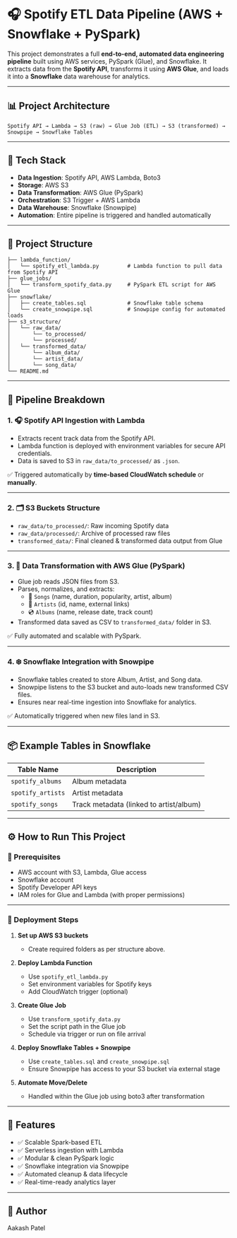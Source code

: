 # 🎧 Spotify ETL Data Pipeline (AWS + Snowflake + PySpark)

This project demonstrates a full **end-to-end, automated data engineering pipeline** built using AWS services, PySpark (Glue), and Snowflake. It extracts data from the **Spotify API**, transforms it using **AWS Glue**, and loads it into a **Snowflake** data warehouse for analytics.

---

## 📊 Project Architecture

```
Spotify API → Lambda → S3 (raw) → Glue Job (ETL) → S3 (transformed) → Snowpipe → Snowflake Tables
```

---

## 🧱 Tech Stack

- **Data Ingestion**: Spotify API, AWS Lambda, Boto3
- **Storage**: AWS S3
- **Data Transformation**: AWS Glue (PySpark)
- **Orchestration**: S3 Trigger + AWS Lambda
- **Data Warehouse**: Snowflake (Snowpipe)
- **Automation**: Entire pipeline is triggered and handled automatically

---

## 📁 Project Structure

```
├── lambda_function/
│   └── spotify_etl_lambda.py         # Lambda function to pull data from Spotify API
├── glue_jobs/
│   └── transform_spotify_data.py     # PySpark ETL script for AWS Glue
├── snowflake/
│   ├── create_tables.sql             # Snowflake table schema
│   └── create_snowpipe.sql           # Snowpipe config for automated loads
├── s3_structure/
│   └── raw_data/
│       └── to_processed/
│       └── processed/
│   └── transformed_data/
│       └── album_data/
│       └── artist_data/
│       └── song_data/
└── README.md
```

---

## 🚀 Pipeline Breakdown

### 1. 🎧 **Spotify API Ingestion with Lambda**

- Extracts recent track data from the Spotify API.
- Lambda function is deployed with environment variables for secure API credentials.
- Data is saved to S3 in `raw_data/to_processed/` as `.json`.

✅ Triggered automatically by **time-based CloudWatch schedule** or **manually**.

---

### 2. 🗂️ **S3 Buckets Structure**

- `raw_data/to_processed/`: Raw incoming Spotify data
- `raw_data/processed/`: Archive of processed raw files
- `transformed_data/`: Final cleaned & transformed data output from Glue

---

### 3. 🧪 **Data Transformation with AWS Glue (PySpark)**

- Glue job reads JSON files from S3.
- Parses, normalizes, and extracts:
  - 🎵 `Songs` (name, duration, popularity, artist, album)
  - 🎨 `Artists` (id, name, external links)
  - 💿 `Albums` (name, release date, track count)
- Transformed data saved as CSV to `transformed_data/` folder in S3.

✅ Fully automated and scalable with PySpark.

---

### 4. ❄️ **Snowflake Integration with Snowpipe**

- Snowflake tables created to store Album, Artist, and Song data.
- Snowpipe listens to the S3 bucket and auto-loads new transformed CSV files.
- Ensures near real-time ingestion into Snowflake for analytics.

✅ Automatically triggered when new files land in S3.

---

## 📦 Example Tables in Snowflake

| Table Name       | Description                        |
|------------------|------------------------------------|
| `spotify_albums` | Album metadata                     |
| `spotify_artists`| Artist metadata                    |
| `spotify_songs`  | Track metadata (linked to artist/album) |

---

## ⚙️ How to Run This Project

### 🔐 Prerequisites

- AWS account with S3, Lambda, Glue access
- Snowflake account
- Spotify Developer API keys
- IAM roles for Glue and Lambda (with proper permissions)

---

### 🧪 Deployment Steps

1. **Set up AWS S3 buckets**
   - Create required folders as per structure above.

2. **Deploy Lambda Function**
   - Use `spotify_etl_lambda.py`
   - Set environment variables for Spotify keys
   - Add CloudWatch trigger (optional)

3. **Create Glue Job**
   - Use `transform_spotify_data.py`
   - Set the script path in the Glue job
   - Schedule via trigger or run on file arrival

4. **Deploy Snowflake Tables + Snowpipe**
   - Use `create_tables.sql` and `create_snowpipe.sql`
   - Ensure Snowpipe has access to your S3 bucket via external stage

5. **Automate Move/Delete**
   - Handled within the Glue job using boto3 after transformation

---

## 🎯 Features

- ✅ Scalable Spark-based ETL
- ✅ Serverless ingestion with Lambda
- ✅ Modular & clean PySpark logic
- ✅ Snowflake integration via Snowpipe
- ✅ Automated cleanup & data lifecycle
- ✅ Real-time-ready analytics layer

---

## 🧠 Author

Aakash Patel

